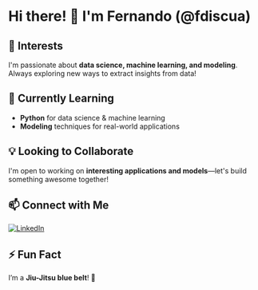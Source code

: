 # Hi there! 👋 I'm Fernando (@fdiscua)  

## 👀 Interests  
I'm passionate about **data science, machine learning, and modeling**. Always exploring new ways to extract insights from data!  

## 🌱 Currently Learning  
- **Python** for data science & machine learning  
- **Modeling** techniques for real-world applications  

## 💡 Looking to Collaborate  
I'm open to working on **interesting applications and models**—let's build something awesome together!  

## 📫 Connect with Me  
[![LinkedIn](https://img.shields.io/badge/LinkedIn-Connect-blue?style=flat&logo=linkedin)](https://www.linkedin.com/in/fernandodiscuajr/)  

## ⚡ Fun Fact  
I’m a **Jiu-Jitsu blue belt**! 🥋  



<!---
fdiscua/fdiscua is a ✨ special ✨ repository because its `README.md` (this file) appears on your GitHub profile.
You can click the Preview link to take a look at your changes.
--->
